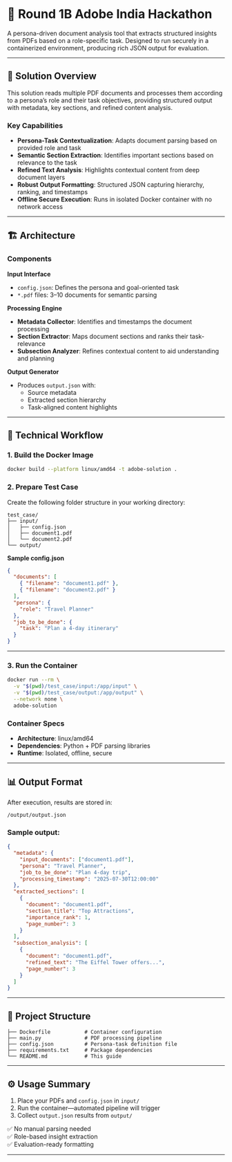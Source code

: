 


# 🎯 Round 1B Adobe India Hackathon  
A persona-driven document analysis tool that extracts structured insights from PDFs based on a role-specific task. Designed to run securely in a containerized environment, producing rich JSON output for evaluation.

---

## 🚀 Solution Overview

This solution reads multiple PDF documents and processes them according to a persona’s role and their task objectives, providing structured output with metadata, key sections, and refined content analysis.

### Key Capabilities  
- **Persona-Task Contextualization**: Adapts document parsing based on provided role and task  
- **Semantic Section Extraction**: Identifies important sections based on relevance to the task  
- **Refined Text Analysis**: Highlights contextual content from deep document layers  
- **Robust Output Formatting**: Structured JSON capturing hierarchy, ranking, and timestamps  
- **Offline Secure Execution**: Runs in isolated Docker container with no network access  

---

## 🏗️ Architecture

### Components  
**Input Interface**  
- `config.json`: Defines the persona and goal-oriented task  
- `*.pdf` files: 3–10 documents for semantic parsing  

**Processing Engine**  
- **Metadata Collector**: Identifies and timestamps the document processing  
- **Section Extractor**: Maps document sections and ranks their task-relevance  
- **Subsection Analyzer**: Refines contextual content to aid understanding and planning  

**Output Generator**  
- Produces `output.json` with:
  - Source metadata  
  - Extracted section hierarchy  
  - Task-aligned content highlights  

---

## 🔧 Technical Workflow

### 1. Build the Docker Image  
```bash
docker build --platform linux/amd64 -t adobe-solution .
```

### 2. Prepare Test Case  
Create the following folder structure in your working directory:  
```
test_case/
├── input/
│   ├── config.json
│   ├── document1.pdf
│   └── document2.pdf
└── output/
```

**Sample config.json**
```json
{
  "documents": [
    { "filename": "document1.pdf" },
    { "filename": "document2.pdf" }
  ],
  "persona": {
    "role": "Travel Planner"
  },
  "job_to_be_done": {
    "task": "Plan a 4-day itinerary"
  }
}
```

---

### 3. Run the Container  
```bash
docker run --rm \
  -v "$(pwd)/test_case/input:/app/input" \
  -v "$(pwd)/test_case/output:/app/output" \
  --network none \
  adobe-solution
```

### Container Specs  
- **Architecture**: linux/amd64  
- **Dependencies**: Python + PDF parsing libraries  
- **Runtime**: Isolated, offline, secure  

---

## 📊 Output Format

After execution, results are stored in:  
```
/output/output.json
```

### Sample output:
```json
{
  "metadata": {
    "input_documents": ["document1.pdf"],
    "persona": "Travel Planner",
    "job_to_be_done": "Plan 4-day trip",
    "processing_timestamp": "2025-07-30T12:00:00"
  },
  "extracted_sections": [
    {
      "document": "document1.pdf",
      "section_title": "Top Attractions",
      "importance_rank": 1,
      "page_number": 3
    }
  ],
  "subsection_analysis": [
    {
      "document": "document1.pdf",
      "refined_text": "The Eiffel Tower offers...",
      "page_number": 3
    }
  ]
}
```

---

## 📁 Project Structure

```
├── Dockerfile           # Container configuration
├── main.py              # PDF processing pipeline
├── config.json          # Persona-task definition file
├── requirements.txt     # Package dependencies
└── README.md            # This guide
```

---

## ⚙️ Usage Summary

1. Place your PDFs and `config.json` in `input/`  
2. Run the container—automated pipeline will trigger  
3. Collect `output.json` results from `output/`  

✅ No manual parsing needed  
✅ Role-based insight extraction  
✅ Evaluation-ready formatting  

---
